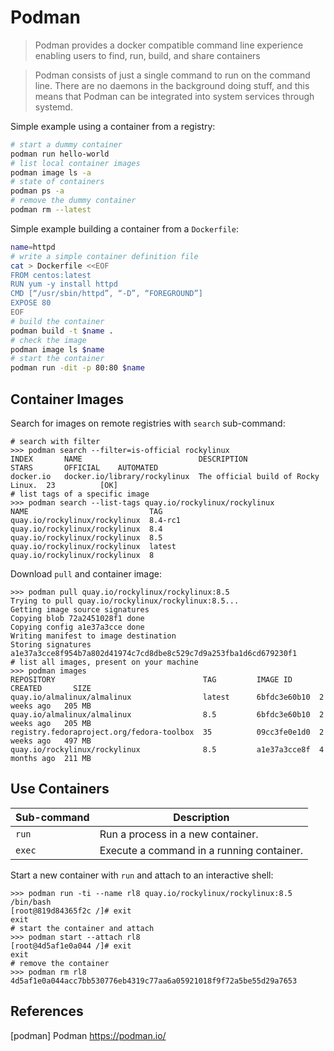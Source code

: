 # Podman

> Podman provides a docker compatible command line experience enabling users to 
> find, run, build, and share containers

> Podman consists of just a single command to run on the command line. There 
> are no daemons in the background doing stuff, and this means that Podman can
> be integrated into system services through systemd.

Simple example using a container from a registry:

```bash
# start a dummy container
podman run hello-world
# list local container images
podman image ls -a
# state of containers
podman ps -a
# remove the dummy container
podman rm --latest
```

Simple example building a container from a `Dockerfile`:

```bash
name=httpd
# write a simple container definition file
cat > Dockerfile <<EOF
FROM centos:latest
RUN yum -y install httpd
CMD [“/usr/sbin/httpd”, “-D”, “FOREGROUND”]
EXPOSE 80
EOF
# build the container
podman build -t $name .
# check the image
podman image ls $name
# start the container
podman run -dit -p 80:80 $name
```

## Container Images

Search for images on remote registries with `search` sub-command:

```shell
# search with filter
>>> podman search --filter=is-official rockylinux
INDEX       NAME                          DESCRIPTION                         STARS       OFFICIAL    AUTOMATED
docker.io   docker.io/library/rockylinux  The official build of Rocky Linux.  23          [OK]        
# list tags of a specific image
>>> podman search --list-tags quay.io/rockylinux/rockylinux
NAME                           TAG
quay.io/rockylinux/rockylinux  8.4-rc1
quay.io/rockylinux/rockylinux  8.4
quay.io/rockylinux/rockylinux  8.5
quay.io/rockylinux/rockylinux  latest
quay.io/rockylinux/rockylinux  8
```

Download `pull` and container image:

```shell
>>> podman pull quay.io/rockylinux/rockylinux:8.5          
Trying to pull quay.io/rockylinux/rockylinux:8.5...
Getting image source signatures
Copying blob 72a2451028f1 done  
Copying config a1e37a3cce done  
Writing manifest to image destination
Storing signatures
a1e37a3cce8f954b7a802d41974c7cd8dbe8c529c7d9a253fba1d6cd679230f1
# list all images, present on your machine
>>> podman images                                
REPOSITORY                                 TAG         IMAGE ID      CREATED       SIZE
quay.io/almalinux/almalinux                latest      6bfdc3e60b10  2 weeks ago   205 MB
quay.io/almalinux/almalinux                8.5         6bfdc3e60b10  2 weeks ago   205 MB
registry.fedoraproject.org/fedora-toolbox  35          09cc3fe0e1d0  2 weeks ago   497 MB
quay.io/rockylinux/rockylinux              8.5         a1e37a3cce8f  4 months ago  211 MB
```

## Use Containers

Sub-command      | Description
-----------------|---------------------------
`run`            | Run a process in a new container.
`exec`           | Execute a command in a running container.

Start a new container with `run` and attach to an interactive shell:

```shell
>>> podman run -ti --name rl8 quay.io/rockylinux/rockylinux:8.5 /bin/bash
[root@819d84365f2c /]# exit
exit
# start the container and attach
>>> podman start --attach rl8
[root@4d5af1e0a044 /]# exit
exit
# remove the container
>>> podman rm rl8            
4d5af1e0a044acc7bb530776eb4319c77aa6a05921018f9f72a5be55d29a7653
```


## References

[podman] Podman
<https://podman.io/>

